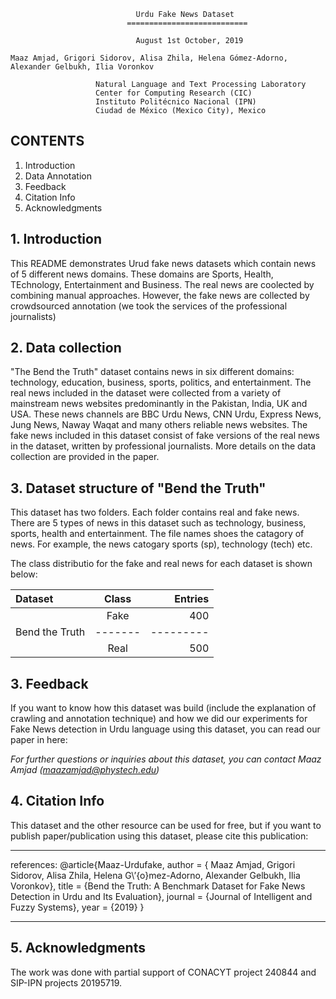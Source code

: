                                 Urdu Fake News Dataset
                              ===========================

                                August 1st October, 2019
                                
    Maaz Amjad, Grigori Sidorov, Alisa Zhila, Helena Gómez-Adorno, Alexander Gelbukh, Ilia Voronkov

                       Natural Language and Text Processing Laboratory
                       Center for Computing Research (CIC)
                       Instituto Politécnico Nacional (IPN)
                       Ciudad de México (Mexico City), Mexico  

## CONTENTS
 1. Introduction
 2. Data Annotation
 3. Feedback
 4. Citation Info
 5. Acknowledgments

## 1. Introduction

This README demonstrates Urud fake news datasets which contain news of 5 different news domains. These domains are Sports, Health, TEchnology, Entertainment and Business. The real news are coolected by combining manual approaches. However, the fake news are collected by crowdsourced annotation (we took the services of the professional journalists)


## 2. Data collection

"The Bend the Truth" dataset contains news in six different domains: technology, education, business, sports, politics, and entertainment. The real news included in the dataset were collected from a variety of mainstream news websites predominantly in the Pakistan, India, UK and USA. These news channels are BBC Urdu News, CNN Urdu, Express News, Jung News, Naway Waqat and many others reliable news websites. The fake news included in this dataset consist of fake versions of the real news in the dataset, written by professional journalists. More details on the data collection are provided in the paper. 


## 3. Dataset structure of "Bend the Truth"

This dataset has two folders. Each folder contains real and fake news. There are 5 types of news in this dataset such as technology, business, sports, health and entertainment. The file names shoes the catagory of news. For example, the news catogary sports (sp), technology (tech) etc.

The class distributio for the fake and real news for each dataset is shown below:

| Dataset        | Class | Entries |
|:---------------|:-----:|--------:|
|                | Fake  | 400     |
| Bend the Truth |-------|---------|
|                | Real  | 500     |


## 3. Feedback
If you want to know how this dataset was build (include the explanation of crawling and annotation technique) and how we did our experiments for Fake News detection in Urdu language using this dataset, you can read our paper in here:

*For further questions or inquiries about this dataset, you can contact Maaz Amjad (maazamjad@phystech.edu)* 

## 4. Citation Info
This dataset and the other resource can be used for free, but if you want to publish paper/publication using this dataset, please cite this publication:

---
references:
@article{Maaz-Urdufake,
author = { Maaz Amjad, Grigori Sidorov, Alisa Zhila, Helena G\’{o}mez-Adorno, Alexander Gelbukh, Ilia Voronkov},
title = {Bend the Truth: A Benchmark Dataset for Fake News Detection in Urdu and Its Evaluation},
journal = {Journal of Intelligent and Fuzzy Systems},
year = {2019}
}

---

## 5. Acknowledgments
The work was done with partial support of CONACYT project 240844 and SIP-IPN projects 20195719.
